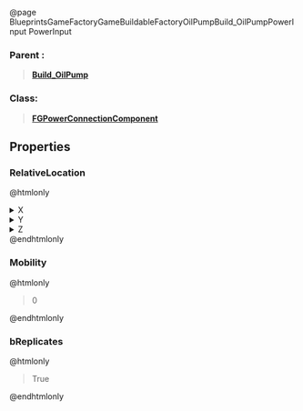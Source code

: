 @page BlueprintsGameFactoryGameBuildableFactoryOilPumpBuild_OilPumpPowerInput PowerInput
### Parent :
<b><a href="_blueprints_game_factory_game_buildable_factory_oil_pump_build__oil_pump.html"><blockquote>Build_OilPump</blockquote></a></b>
### Class:
<b><a href="_class_script_f_g_power_connection_component.html"><blockquote>FGPowerConnectionComponent</blockquote></a></b>
## Properties
### RelativeLocation
@htmlonly
<details>
 <summary>X</summary>
<blockquote>101.55325317382812</blockquote>
</details>
<details>
 <summary>Y</summary>
<blockquote>-525.1262817382812</blockquote>
</details>
<details>
 <summary>Z</summary>
<blockquote>1655.07373046875</blockquote>
</details>
@endhtmlonly

### Mobility
@htmlonly
<blockquote>0</blockquote>
@endhtmlonly

### bReplicates
@htmlonly
<blockquote>True</blockquote>
@endhtmlonly

